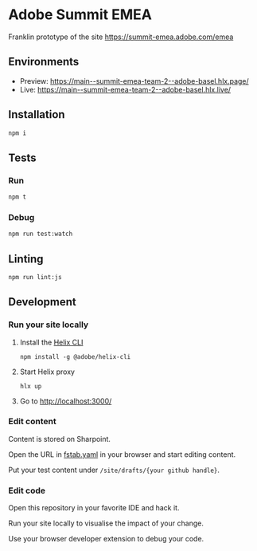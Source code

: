 # Adobe Summit EMEA

Franklin prototype of the site https://summit-emea.adobe.com/emea

## Environments
- Preview: https://main--summit-emea-team-2--adobe-basel.hlx.page/
- Live: https://main--summit-emea-team-2--adobe-basel.hlx.live/

## Installation

```sh
npm i
```

## Tests

### Run

```sh
npm t
```

### Debug

```sh
npm run test:watch
```

## Linting

```sh
npm run lint:js
```

## Development

### Run your site locally

1. Install the [Helix CLI](https://github.com/adobe/helix-cli)
   ```
   npm install -g @adobe/helix-cli
   ```
2. Start Helix proxy
   ```
   hlx up
   ```
3. Go to [http://localhost:3000/](http://localhost:3000/)

### Edit content

Content is stored on Sharpoint.

Open the URL in [fstab.yaml](./fstab.yaml) in your browser and start editing content.

Put your test content under `/site/drafts/{your github handle}`.

### Edit code

Open this repository in your favorite IDE and hack it.

Run your site locally to visualise the impact of your change.

Use your browser developer extension to debug your code.